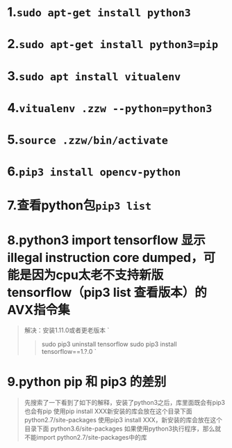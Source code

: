 # 1.`sudo apt-get install python3`

# 2.`sudo apt-get install python3=pip`

# 3.`sudo apt install vitualenv`

# 4.`vitualenv .zzw --python=python3`

# 5.`source .zzw/bin/activate`

# 6.`pip3 install opencv-python`

# 7.查看python包`pip3 list`

# 8.python3 import tensorflow 显示illegal instruction core dumped，可能是因为cpu太老不支持新版tensorflow（pip3 list 查看版本）的AVX指令集
> 解决：安装1.11.0或者更老版本
`
>>sudo pip3 uninstall tensorflow
>>sudo pip3 install tensorflow==1.?.0
`

# 9.python pip 和 pip3 的差别
> 先搜索了一下看到了如下的解释，安装了python3之后，库里面既会有pip3也会有pip
使用pip install XXX新安装的库会放在这个目录下面
python2.7/site-packages
使用pip3 install XXX，新安装的库会放在这个目录下面
python3.6/site-packages
如果使用python3执行程序，那么就不能import python2.7/site-packages中的库
